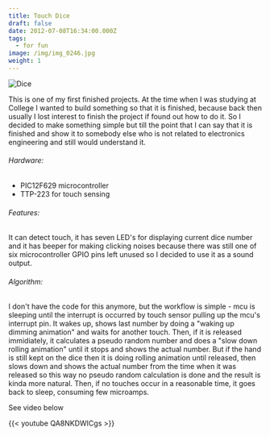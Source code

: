 ```yaml
---
title: Touch Dice
draft: false
date: 2012-07-08T16:34:00.000Z
tags:
  - for fun
image: /img/img_0246.jpg
weight: 1
---
```

![Dice](/img/img_0246.jpg "Dice")

This is one of my first finished projects. At the time when I was studying at College I wanted to build something so that it is finished, because back then usually I lost interest to finish the project if found out how to do it. So I decided to make something simple but till the point that I can say that it is finished and show it to somebody else who is not related to electronics engineering and still would understand it.

###### Hardware:

* PIC12F629 microcontroller
* TTP-223 for touch sensing

###### Features:

It can detect touch, it has seven LED's for displaying current dice number and it has beeper for making clicking noises because there was still one of six microcontroller GPIO pins left unused so I decided to use it as a sound output.

###### Algorithm:

I don't have the code for this anymore, but the workflow is simple - mcu is sleeping until the interrupt is occurred by touch sensor pulling up the mcu's interrupt pin. It wakes up, shows last number by doing a "waking up dimming animation" and waits for another touch. Then, if it is released immidiately, it calculates a pseudo random number and does a "slow down rolling animation" until it stops and shows the actual number. But if the hand is still kept on the dice then it is doing rolling animation until released, then slows down and shows the actual number from the time when it was released so this way no pseudo random calculation is done and the result is kinda more natural. Then, if no touches occur in a reasonable time, it goes back to sleep, consuming few microamps.

See video below

{{< youtube QA8NKDWICgs >}}
